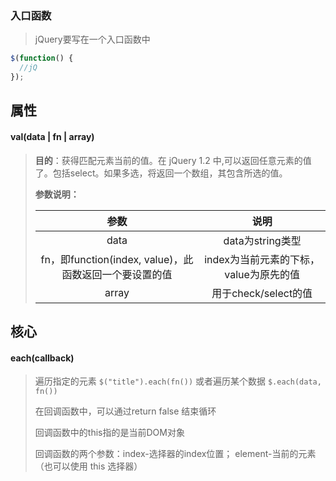 ### 入口函数

> jQuery要写在一个入口函数中

```javascript
$(function() {
  //jQ
});
```



## 属性

#### val(data | fn | array)

> **目的**：获得匹配元素当前的值。在 jQuery 1.2 中,可以返回任意元素的值了。包括select。如果多选，将返回一个数组，其包含所选的值。
>
> **参数说明：**
>
> |                          参数                          |                  说明                  |
> | :----------------------------------------------------: | :------------------------------------: |
> |                          data                          |            data为string类型            |
> | fn，即function(index, value)，此函数返回一个要设置的值 | index为当前元素的下标，value为原先的值 |
> |                         array                          |          用于check/select的值          |
>
> 



## 核心

#### each(callback)

> 遍历指定的元素 `$("title").each(fn())`   或者遍历某个数据 `$.each(data, fn())`
>
> 在回调函数中，可以通过return false 结束循环
>
> 回调函数中的this指的是当前DOM对象
>
> 回调函数的两个参数：index-选择器的index位置； element-当前的元素（也可以使用 this 选择器）

